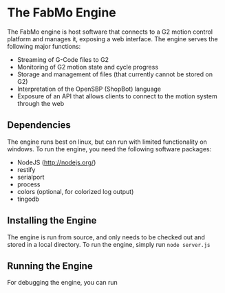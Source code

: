 The FabMo Engine
================
The FabMo engine is host software that connects to a G2 motion control platform and manages it, exposing a web interface.  The engine serves the following major functions:

* Streaming of G-Code files to G2
* Monitoring of G2 motion state and cycle progress
* Storage and management of files (that currently cannot be stored on G2)
* Interpretation of the OpenSBP (ShopBot) language
* Exposure of an API that allows clients to connect to the motion system through the web

Dependencies
------------
The engine runs best on linux, but can run with limited functionality on windows.  To run the engine, you need the following software packages:

* NodeJS (http://nodejs.org/)
* restify
* serialport
* process
* colors (optional, for colorized log output)
* tingodb

Installing the Engine
---------------------
The engine is run from source, and only needs to be checked out and stored in a local directory.  To run the engine, simply run `node server.js`

Running the Engine
------------------
For debugging the engine, you can run 